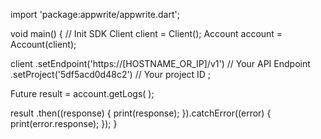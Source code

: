 import 'package:appwrite/appwrite.dart';

void main() { // Init SDK
  Client client = Client();
  Account account = Account(client);

  client
    .setEndpoint('https://[HOSTNAME_OR_IP]/v1') // Your API Endpoint
    .setProject('5df5acd0d48c2') // Your project ID
  ;

  Future result = account.getLogs(  );

  result
    .then((response) {
      print(response);
    }).catchError((error) {
      print(error.response);
  });
}